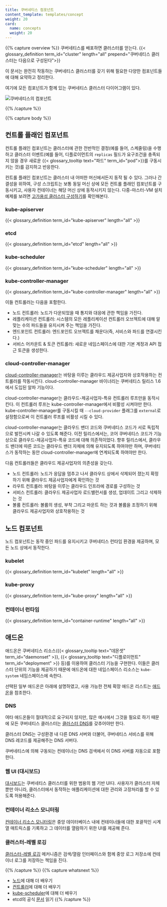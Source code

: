 ```yaml
---
title: 쿠버네티스 컴포넌트
content_template: templates/concept
weight: 20
card:
  name: concepts
  weight: 20
---
```


{{% capture overview %}}
쿠버네티스를 배포하면 클러스터를 얻는다.
{{< glossary_definition term_id="cluster" length="all" prepend="쿠버네티스 클러스터는 다음으로 구성된다">}}

이 문서는 완전히 작동하는 쿠버네티스 클러스터를 갖기 위해 필요한
다양한 컴포넌트들에 대해 요약하고 정리한다.

여기에 모든 컴포넌트가 함께 있는 쿠버네티스 클러스터 다이어그램이 있다.

![쿠버네티스의 컴포넌트](/images/docs/components-of-kubernetes.png)

{{% /capture %}}

{{% capture body %}}
## 컨트롤 플래인 컴포넌트

컨트롤 플래인 컴포넌트는 클러스터에 관한 전반적인 결정(예를 들어, 스케줄링)을 수행하고 클러스터 이벤트(예를 들어, 디플로이먼트의 `replicas` 필드가 요구조건을 충족되지 않을 경우 새로운 {{< glossary_tooltip text="파드" term_id="pod">}}를 구동시키는 것)를 감지하고 반응한다.

컨트롤 플래인 컴포넌트는 클러스터 내 어떠한 머신에서든지 동작 될 수 있다. 그러나
간결성을 위하여, 구성 스크립트는 보통 동일 머신 상에 모든 컨트롤 플래인 컴포넌트를 구동시키고,
사용자 컨테이너는 해당 머신 상에 동작시키지 않는다. 다중-마스터-VM 설치 예제를 보려면
[고가용성 클러스터 구성하기](/docs/admin/high-availability/)를 확인해본다.

### kube-apiserver

{{< glossary_definition term_id="kube-apiserver" length="all" >}}

### etcd

{{< glossary_definition term_id="etcd" length="all" >}}

### kube-scheduler

{{< glossary_definition term_id="kube-scheduler" length="all" >}}

### kube-controller-manager

{{< glossary_definition term_id="kube-controller-manager" length="all" >}}

이들 컨트롤러는 다음을 포함한다.

  * 노드 컨트롤러: 노드가 다운되었을 때 통지와 대응에 관한 책임을 가진다.
  * 레플리케이션 컨트롤러: 시스템의 모든 레플리케이션 컨트롤러 오브젝트에 대해 알맞는 수의 파드들을
  유지시켜 주는 책임을 가진다.
  * 엔드포인트 컨트롤러: 엔드포인트 오브젝트를 채운다(즉, 서비스와 파드를 연결시킨다.)
  * 서비스 어카운트 & 토큰 컨트롤러: 새로운 네임스페이스에 대한 기본 계정과 API 접근 토큰을 생성한다.

### cloud-controller-manager

[cloud-controller-manager](/docs/tasks/administer-cluster/running-cloud-controller/)는 바탕을 이루는 클라우드 제공사업자와 상호작용하는 컨트롤러를 작동시킨다. cloud-controller-manager 바이너리는 쿠버네티스 릴리스 1.6에서 도입된 알파 기능이다.

cloud-controller-manager는 클라우드-제공사업자-특유 컨트롤러 루프만을 동작시킨다. 이 컨트롤러 루프는 kube-controller-manager에서 비활성 시켜야만 한다. kube-controller-manager를 구동시킬 때 `--cloud-provider` 플래그를 `external`로 설정함으로써 이 컨트롤러 루프를 비활성 시킬 수 있다.

cloud-controller-manager는 클라우드 밴더 코드와 쿠버네티스 코드가 서로 독립적으로 발전시켜 나갈 수 있도록 해준다. 이전 릴리스에서는, 코어 쿠버네티스 코드가 기능상으로 클라우드-제공사업자-특유 코드에 대해 의존적이었다. 향후 릴리스에서, 클라우드 밴더에 따른 코드는 클라우드 밴더 자체에 의해 유지되도록 하여야만 하며, 쿠버네티스가 동작하는 동안 cloud-controller-manager에 연계되도록 하여야만 한다.

다음 컨트롤러들은 클라우드 제공사업자의 의존성을 갖는다.

  * 노드 컨트롤러: 노드가 응답을 멈추고 나서 클라우드 상에서 삭제되어 졌는지 확정하기 위해 클라우드 제공사업자에게 확인하는 것
  * 라우트 컨트롤러: 바탕을 이루는 클라우드 인프라에 경로를 구성하는 것
  * 서비스 컨트롤러: 클라우드 제공사업자 로드밸런서를 생성, 업데이트 그리고 삭제하는 것
  * 볼륨 컨트롤러: 볼륨의 생성, 부착 그리고 마운트 하는 것과 볼륨을 조정하기 위해 클라우드 제공사업자와 상호작용하는 것

## 노드 컴포넌트

노드 컴포넌트는 동작 중인 파드를 유지시키고 쿠버네티스 런타임 환경을 제공하며, 모든 노드 상에서 동작한다.

### kubelet

{{< glossary_definition term_id="kubelet" length="all" >}}

### kube-proxy

{{< glossary_definition term_id="kube-proxy" length="all" >}}

### 컨테이너 런타임

{{< glossary_definition term_id="container-runtime" length="all" >}}

## 애드온

애드온은 쿠버네티스 리소스({{< glossary_tooltip text="데몬셋" term_id="daemonset" >}},
{{< glossary_tooltip text="디플로이먼트" term_id="deployment" >}} 등)를
이용하여 클러스터 기능을 구현한다. 이들은 클러스터 단위의 기능을 제공하기 때문에
애드온에 대한 네임스페이스 리소스는 `kube-system` 네임스페이스에 속한다.

선택된 일부 애드온은 아래에 설명하였고, 사용 가능한 전체 확장 애드온 리스트는
[애드온](/docs/concepts/cluster-administration/addons/)을 참조한다.

### DNS

여타 애드온들이 절대적으로 요구되지 않지만, 많은 예시에서 그것을 필요로 하기 때문에 모든 쿠버네티스 클러스터는 [클러스터 DNS](/ko/docs/concepts/services-networking/dns-pod-service/)를 갖추어야만 한다.

클러스터 DNS는 구성환경 내 다른 DNS 서버와 더불어, 쿠버네티스 서비스를 위해 DNS 레코드를 제공해주는 DNS 서버다.

쿠버네티스에 의해 구동되는 컨테이너는 DNS 검색에서 이 DNS 서버를 자동으로 포함한다.

### 웹 UI (대시보드)

[대시보드](/ko/docs/tasks/access-application-cluster/web-ui-dashboard/)는 쿠버네티스 클러스터를 위한 범용의 웹 기반 UI다. 사용자가 클러스터 자체뿐만 아니라, 클러스터에서 동작하는 애플리케이션에 대한 관리와 고장처리를 할 수 있도록 허용해준다.

### 컨테이너 리소스 모니터링

[컨테이너 리소스 모니터링](/ko/docs/tasks/debug-application-cluster/resource-usage-monitoring/)은
중앙 데이터베이스 내에 컨테이너들에 대한 포괄적인 시계열 매트릭스를 기록하고 그 데이터를 열람하기 위한 UI를 제공해 준다.

### 클러스터-레벨 로깅

[클러스터-레벨 로깅](/docs/concepts/cluster-administration/logging/) 메커니즘은
검색/열람 인터페이스와 함께 중앙 로그 저장소에 컨테이너 로그를 저장하는 책임을 진다.

{{% /capture %}}
{{% capture whatsnext %}}
* [노드](/ko/docs/concepts/architecture/nodes/)에 대해 더 배우기
* [컨트롤러](/ko/docs/concepts/architecture/controller/)에 대해 더 배우기
* [kube-scheduler](/docs/concepts/scheduling/kube-scheduler/)에 대해 더 배우기
* etcd의 공식 [문서](https://etcd.io/docs/) 읽기
{{% /capture %}}
